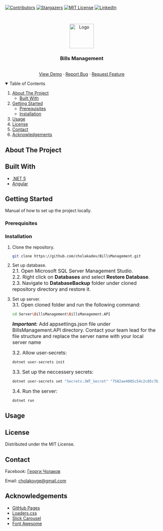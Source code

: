 
[![Contributors][contributors-shield]][contributors-url]
[![Stargazers][stars-shield]][stars-url]
[![MIT License][license-shield]][license-url]
[![LinkedIn][linkedin-shield]][linkedin-url]



<!-- PROJECT LOGO -->
<br />
<p align="center">
  <a href="https://github.com/othneildrew/Best-README-Template">
    <img src="images/logo.png" alt="Logo" width="80" height="80">
  </a>

  <h3 align="center">Bills Management</h3>

  <p align="center">
    <br />
    <a href="https://github.com/cholakadev/BillsManagement">View Demo</a>
    ·
    <a href="https://github.com/cholakadev/BillsManagement/issues">Report Bug</a>
    ·
    <a href="https://github.com/cholakadev/BillsManagement/issues">Request Feature</a>
  </p>
</p>



<!-- TABLE OF CONTENTS -->
<details open="open">
  <summary>Table of Contents</summary>
  <ol>
    <li>
      <a href="#about-the-project">About The Project</a>
      <ul>
        <li><a href="#built-with">Built With</a></li>
      </ul>
    </li>
    <li>
      <a href="#getting-started">Getting Started</a>
      <ul>
        <li><a href="#prerequisites">Prerequisites</a></li>
        <li><a href="#installation">Installation</a></li>
      </ul>
    </li>
    <li><a href="#usage">Usage</a></li>
    <li><a href="#license">License</a></li>
    <li><a href="#contact">Contact</a></li>
    <li><a href="#acknowledgements">Acknowledgements</a></li>
  </ol>
</details>



<!-- ABOUT THE PROJECT -->
## About The Project

<!-- [![Product Name Screen Shot][product-screenshot]](https://example.com) -->


## Built With

* [.NET 5](https://docs.microsoft.com/en-us/dotnet/core/dotnet-five)
* [Angular](https://getbootstrap.com)



<!-- GETTING STARTED -->
## Getting Started

Manual of how to set up the project locally.

### Prerequisites


<!-- * npm
  ```sh
  npm install npm@latest -g
  ``` -->

### Installation

1. Clone the repository.  
   ```sh
   git clone https://github.com/cholakadev/BillsManagement.git
   ```
2. Set up database.  
	<font size="3">2.1. Open Microsoft SQL Server Management Studio.</font>  
	<font size="3">2.2. Right click on **Databases** and select **Restore Database**.  			</font>  
	<font size="3">2.3. Navigate to **DatabaseBackup** folder under cloned repository directory and restore it.</font>

3. Set up server.  
	<font size="3">3.1. Open cloned folder and run the following command:</font>
   ```sh
   cd Server\BillsManagement\BillsManagement.API
   ```

   <font size="3">***Important:*** Add appsettings.json file under BillsManagement.API directory. Contact your team lead for the file structure and replace the server name with your local server name</font>

   <font size="3">3.2.  Allow user-secrets: </font>
	  ```sh
   dotnet user-secrets init
   ```
   <font size="3">3.3.  Set up the neccessery secrets: </font>
	  ```sh
   dotnet user-secrets set "Secrets:JWT_Secret" "7582ae4085c54c2c85c7b770ae720c3d"
   ```

   <font size="3">3.4. Run the server:</font>
      ```sh
   dotnet run
   ```

<!-- 4. Set up client.  
	4.1. Install dependencies:
   ```sh
   npm install
   ``` -->



<!-- USAGE EXAMPLES -->
## Usage


<!-- ROADMAP -->
<!-- ## Roadmap
 See the [open issues](https://github.com/othneildrew/Best-README-Template/issues) for a list of proposed features (and known issues). -->



<!-- LICENSE -->
## License

Distributed under the MIT License. 



<!-- CONTACT -->
## Contact

Facebook: [Георги Чолаков](https://facebook.com/cholakowge)

Email: cholakovge@gmail.com



<!-- ACKNOWLEDGEMENTS -->
## Acknowledgements
* [GitHub Pages](https://pages.github.com)
* [Loaders.css](https://connoratherton.com/loaders)
* [Slick Carousel](https://kenwheeler.github.io/slick)
* [Font Awesome](https://fontawesome.com)





<!-- MARKDOWN LINKS & IMAGES -->
<!-- https://www.markdownguide.org/basic-syntax/#reference-style-links -->
[contributors-shield]: https://img.shields.io/github/contributors/cholakadev/BillsManagement.svg?style=for-the-badge
[contributors-url]: https://github.com/cholakadev/BillsManagement/graphs/contributors
[stars-shield]: https://img.shields.io/github/stars/cholakadev/BillsManagement.svg?style=for-the-badge
[stars-url]: https://github.com/cholakadev/BillsManagement/stargazers
[license-shield]: https://img.shields.io/github/license/cholakadev/BillsManagement.svg?style=for-the-badge
[license-url]: https://github.com/cholakadev/BillsManagement/blob/master/LICENSE.txt
[linkedin-shield]: https://img.shields.io/badge/-LinkedIn-black.svg?style=for-the-badge&logo=linkedin&colorB=555
[linkedin-url]: https://www.linkedin.com/in/cholakovge
[product-screenshot]: images/screenshot.png
